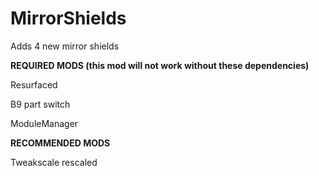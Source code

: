 # MirrorShields

Adds 4 new mirror shields 

**REQUIRED MODS (this mod will not work without these dependencies)**

  Resurfaced
  
  B9 part switch
  
  ModuleManager
  


  

**RECOMMENDED MODS**

  Tweakscale rescaled 
